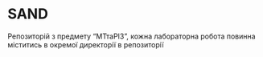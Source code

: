 # SAND
Репозиторій з предмету “МТтаРІЗ”, кожна лабораторна робота повинна міститись в окремої директорії в репозиторії
